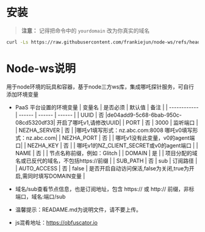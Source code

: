 # 安装  

> **注意：** 记得把命令中的 `yourdomain` 改为你真实的域名
```bash 
curl -Ls https://raw.githubusercontent.com/frankiejun/node-ws/refs/heads/test/setup.sh > setup.sh && chmod +x setup.sh && ./setup.sh yourdomain
```



# Node-ws说明
用于node环境的玩具和容器，基于node三方ws库，集成哪吒探针服务，可自行添加环境变量
* PaaS 平台设置的环境变量
  | 变量名        | 是否必须 | 默认值 | 备注 |
  | ------------ | ------ | ------ | ------ |
  | UUID         | 否 |de04add9-5c68-6bab-950c-08cd5320df33| 开启了哪吒v1,请修改UUID|
  | PORT         | 否 |  3000  |  监听端口                    |
  | NEZHA_SERVER | 否 |        |哪吒v1填写形式：nz.abc.com:8008   哪吒v0填写形式：nz.abc.com|
  | NEZHA_PORT   | 否 |        | 哪吒v1没有此变量，v0的agent端口| 
  | NEZHA_KEY    | 否 |        | 哪吒v1的NZ_CLIENT_SECRET或v0的agent端口 |
  | NAME         | 否 |        | 节点名称前缀，例如：Glitch |
  | DOMAIN       | 是 |        | 项目分配的域名或已反代的域名，不包括https://前缀  |
  | SUB_PATH     | 否 |  sub   | 订阅路径   |
  | AUTO_ACCESS  | 否 |  false | 是否开启自动访问保活,false为关闭,true为开启,需同时填写DOMAIN变量 |

* 域名/sub查看节点信息，也是订阅地址，包含 https:// 或 http:// 前缀，非标端口，域名:端口/sub

    
* 温馨提示：READAME.md为说明文件，请不要上传。
* js混肴地址：https://obfuscator.io

